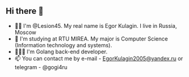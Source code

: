 ## Hi there 👋
* 👨‍🦱 I'm @Lesion45. My real name is Egor Kulagin. I live in Russia, Moscow
* 🔭 I'm studying at RTU MIREA. My major is Computer Science (Information technology and systems).
* 👨🏻‍💻 I'm Golang back-end developer.
* 📫 You can contact me by e-mail - EgorKulagin2005@yandex.ru or telegram - @gogi4ru
